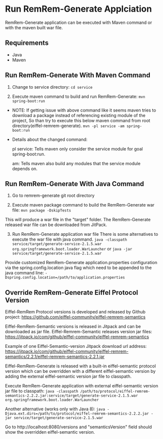 # Run RemRem-Generate Applciation

RemRem-Generate application can be executed with Maven command or with the maven built war file.

## Requirements

- Java
- Maven


## Run RemRem-Generate With Maven Command

1. Change to service directory: 
`cd service`

2. Execute maven command to build and run RemRem-Generate:
`mvn spring-boot:run`

- NOTE: If getting issue with above command like it seems maven tries to download a package instead 
  of referencing existing module of the project, So than try to execute this below maven command from root directory(eiffel-remrem-generate).
`mvn -pl service -am spring-boot:run`
  
- Details about the changed command:
  
  pl service: Tells maven only consider the service module for goal spring-boot:run.

  am: Tells maven also build any modules that the service module depends on.

## Run RemRem-Generate With Java Command

1. Go to remrem-generate git root directory

2. Execute maven package command to build the RemRem-Generate war file:
`mvn package -DskipTests`

This will produce a war file in the "target" folder.
The RemRem-Generate released war file can be downloaded from JitPack.

3. Run RemRem-Generate application war file
There is some alternatives to execute the war file with java command.
`java -classpath service/target/generate-service-2.1.5.war org.springframework.boot.loader.WarLauncher`
or
`java -jar service/target/generate-service-2.1.5.war`


Provide customized RemRem-Generate application.properties configuration via the spring.config.location java flag which need to be appended to the java command line:
`-Dspring.config.location=/path/to/application.properties`


## Override RemRem-Generate Eiffel Protocol Version

Eiffel-RemRem Protocol versions is developed and released by Github project:
https://github.com/eiffel-community/eiffel-remrem-semantics

Eiffel-RemRem-Semantic versions is released in Jitpack and can be downloaded as jar file.
Eiffel-Remrem-Semantic releases version jar files:
https://jitpack.io/com/github/eiffel-community/eiffel-remrem-semantics

Example of one Eiffel-Semantic-version Jitpack download url address:
https://jitpack.io/com/github/eiffel-community/eiffel-remrem-semantics/2.2.1/eiffel-remrem-semantics-2.2.1.jar

Eiffel-RemRem-Generate is released with a built-in eiffel-semantic protocol version which can be overridden with a different eiffel-semantic version by adding the external eiffel-semantic version jar file to classpath.

Execute RemRem-Generate application with external eiffel-semantic version jar file to classpath:
`java -classpath /path/to/protocol/eiffel-remrem-semantics-2.2.2.jar:service/target/generate-service-2.1.5.war org.springframework.boot.loader.WarLauncher`

Another alternative (works only with Java 8):
`java -Djava.ext.dirs=/path/to/protocol/eiffel-remrem-semantics-2.2.2.jar -jar service/target/generate-service-2.1.5.war`

Go to http://localhost:8080/versions and "semanticsVersion" field should show the overridden eiffel-semantic version.

